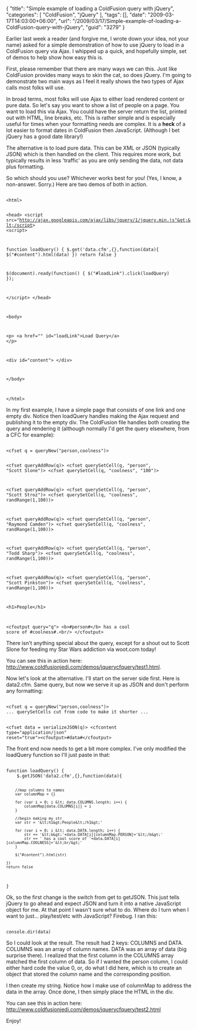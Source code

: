 {
	"title": "Simple example of loading a ColdFusion query with jQuery",
	"categories": [
		"ColdFusion",
		"jQuery"
	],
	"tags": [],
	"date": "2009-03-17T14:03:00+06:00",
	"url": "/2009/03/17/Simple-example-of-loading-a-ColdFusion-query-with-jQuery",
	"guid": "3279"
}

Earlier last week a reader (and forgive me, I wrote down your idea, not your name) asked for a simple demonstration of how to use jQuery to load in a ColdFusion query via Ajax. I whipped up a quick, and hopefully simple, set of demos to help show how easy this is.
<!--more-->
First, please remember that there are many ways we can this. Just like ColdFusion provides many ways to skin the cat, so does jQuery. I'm going to demonstrate two main ways as I feel it really shows the two types of Ajax calls most folks will use. 

In broad terms, most folks will use Ajax to either load rendered content or pure data. So let's say you want to show a list of people on a page. You want to load this via Ajax. You could have the server return the list, printed out with HTML, line breaks, etc. This is rather simple and is especially useful for times when your formatting needs are complex. It is a <b>heck</b> of a lot easier to format dates in ColdFusion then JavaScript. (Although I bet jQuery has a good date library!) 

The alternative is to load pure data. This can be XML or JSON (typically JSON) which is then handled on the client. This requires more work, but typically results in less 'traffic' as you are only sending the data, not data plus formatting.

So which should you use? Whichever works best for you! (Yes, I know, a non-answer. Sorry.) Here are two demos of both in action.

<code>
&lt;html&gt;

&lt;head&gt;
&lt;script src="http://ajax.googleapis.com/ajax/libs/jquery/1/jquery.min.js"&gt;&lt;/script&gt;
&lt;script&gt;

function loadQuery() {
	$.get('data.cfm',{},function(data){
		$("#content").html(data)
	})
	return false
}

$(document).ready(function() {
	$("#loadLink").click(loadQuery)
});

&lt;/script&gt;
&lt;/head&gt;

&lt;body&gt;

&lt;p&gt;
	&lt;a href="" id="loadLink"&gt;Load Query&lt;/a&gt;
&lt;/p&gt;

&lt;div id="content"&gt;
&lt;/div&gt;

&lt;/body&gt;

&lt;/html&gt;
</code>

In my first example, I have a simple page that consists of one link and one empty div. Notice then loadQuery handles making the Ajax request and publishing it to the empty div. The ColdFusion file handles both creating the query and rendering it (although normally I'd get the query elsewhere, from a CFC for example):

<code>
&lt;cfset q = queryNew("person,coolness")&gt;

&lt;cfset queryAddRow(q)&gt;
&lt;cfset querySetCell(q, "person", "Scott Slone")&gt;
&lt;cfset querySetCell(q, "coolness", "100")&gt;

&lt;cfset queryAddRow(q)&gt;
&lt;cfset querySetCell(q, "person", "Scott Stroz")&gt;
&lt;cfset querySetCell(q, "coolness", randRange(1,100))&gt;

&lt;cfset queryAddRow(q)&gt;
&lt;cfset querySetCell(q, "person", "Raymond Camden")&gt;
&lt;cfset querySetCell(q, "coolness", randRange(1,100))&gt;

&lt;cfset queryAddRow(q)&gt;
&lt;cfset querySetCell(q, "person", "Todd Sharp")&gt;
&lt;cfset querySetCell(q, "coolness", randRange(1,100))&gt;

&lt;cfset queryAddRow(q)&gt;
&lt;cfset querySetCell(q, "person", "Scott Pinkston")&gt;
&lt;cfset querySetCell(q, "coolness", randRange(1,100))&gt;

&lt;h1&gt;People&lt;/h1&gt;

&lt;cfoutput query="q"&gt;
&lt;b&gt;#person#&lt;/b&gt; has a cool score of #coolness#.&lt;br/&gt;
&lt;/cfoutput&gt;
</code>

There isn't anything special about the query, except for a shout out to Scott Slone for feeding my Star Wars addiction via woot.com today!

You can see this in action here: <a href="http://www.raymondcamden.com/demos/jquerycfquery/test1.html">http://www.coldfusionjedi.com/demos/jquerycfquery/test1.html</a>. 

Now let's look at the alternative. I'll start on the server side first. Here is data2.cfm. Same query, but now we serve it up as JSON and don't perform any formatting:

<code>
&lt;cfset q = queryNew("person,coolness")&gt;
... querySetCells cut from code to make it shorter ...

&lt;cfset data = serializeJSON(q)&gt;
&lt;cfcontent type="application/json" reset="true"&gt;&lt;cfoutput&gt;#data#&lt;/cfoutput&gt;
</code>

The front end now needs to get a bit more complex. I've only modified the loadQuery function so I'll just paste in that:

<code>
function loadQuery() {
	$.getJSON('data2.cfm',{},function(data){
		
		//map columns to names
		var columnMap = {}
		
		for (var i = 0; i &lt; data.COLUMNS.length; i++) {
			columnMap[data.COLUMNS[i]] = i	
		}

		//begin making my str
		var str = '&lt;h1&gt;People&lt;/h1&gt;'
		
		for (var i = 0; i &lt; data.DATA.length; i++) {
			str += '&lt;b&gt;'+data.DATA[i][columnMap.PERSON]+'&lt;/b&gt;'
			str += ' has a cool score of '+data.DATA[i][columnMap.COOLNESS]+'&lt;br/&gt;'
		}
	
		$("#content").html(str)

	})
	return false
}
</code>

Ok, so the first change is the switch from get to getJSON. This just tells jQuery to go ahead and expect JSON and turn it into a native JavaScript object for me. At that point I wasn't sure what to do. Where do I turn when I want to just... play/test/etc with JavaScript? Firebug. I ran this:

<code>
console.dir(data)
</code>

So I could look at the result. The result had 2 keys: COLUMNS and DATA. COLUMNS was an array of column names. DATA was an array of data (big surprise there). I realized that the first column in the COLUMNS array matched the first column of data. So if I wanted the person column, I could either hard code the value 0, or, do what I did here, which is to create an object that stored the column name and the corresponding position. 

I then create my string. Notice how I make use of columnMap to address the data in the array. Once done, I then simply place the HTML in the div. 

You can see this in action here: <a href="http://www.coldfusionjedi.com/demos/jquerycfquery/test2.html">http://www.coldfusionjedi.com/demos/jquerycfquery/test2.html</a>

Enjoy!